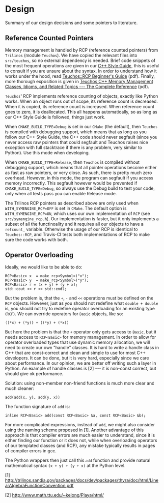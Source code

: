 # Design

Summary of our design decisions and some pointers to literature.

## Reference Counted Pointers

Memory management is handled by RCP (reference counted pointers) from
`Trilinos` (module `Teuchos`). We have copied the relevant files into
`src/teuchos`, so no external dependency is needed.  Brief code snippets of the
most frequent operations are given in our [C++ Style
Guide](style_guide.md), this is useful to consult if you are unsure about
the syntax.  In order to understand how it works under the hood, read
[Teuchos::RCP Beginner's
Guide](http://trilinos.sandia.gov/RefCountPtrBeginnersGuideSAND.pdf) (pdf).
Finally, more thorough exposition is given in [Teuchos C++ Memory Management
Classes, Idioms, and Related Topics --- The Complete
Reference](http://www.cs.sandia.gov/~rabartl/TeuchosMemoryManagementSAND.pdf)
(pdf).

`Teuchos`' RCP implements reference counting of objects, exactly like Python
works. When an object runs out of scope, its reference count is decreased. When
it is copied, its reference count is increased. When reference count goes to
zero, it is deallocated. This all happens automatically, so as long as our C++
Style Guide is followed, things just work.

When `CMAKE_BUILD_TYPE=Debug` is set in our `CMake` (the default), then
`Teuchos` is compiled with debugging support, which means that as long as you
follow our C++ Style Guide, the C++ code should never segfault (since you never
access raw pointers that could segfault and Teuchos raises nice exception with
full stacktrace if there is any problem, very similar to Python). Use this mode
when developing.

When `CMAKE_BUILD_TYPE=Release`, then `Teuchos` is compiled without debugging
support, which means that all pointer operations become either as fast as raw
pointers, or very close. As such, there is pretty much zero overhead. However,
in this mode, the program can segfault if you access memory incorrectly. This
segfault however would be prevented if `CMAKE_BUILD_TYPE=Debug`, so always use
the Debug build to test your code, only when all tests pass you can enable
Release mode.

The Trilinos RCP pointers as described above are only used when
`WITH_SYMENGINE_RCP=OFF` is set in `CMake`. The default option is
`WITH_SYMENGINE_RCP=ON`, which uses our own implementation of `RCP` (see
`src/symengine_rcp.h`). Our implementation is faster, but it only implements a
subset of all the functinoality and it requires all our objects to have a
`refcount_` variable. Otherwise the usage of our RCP is identical to
`Teuchos::RCP`, and Travis-CI tests both implementations of RCP to make sure
the code works with both.


## Operator Overloading

Ideally, we would like to be able to do:

    RCP<Basic> x  = make_rcp<Symbol>("x");
    RCP<Basic> y  = make_rcp<Symbol>("y");
    RCP<Basic> r = (x + y) + (y + x);
    std::cout << r << std::endl;

But the problem is, that the `+`, `-` and `<<` operations must be defined on the `RCP` objects.
However, just as you should not redefine what `double + double` is, you should not try to redefine operator overloading for an existing type (`RCP`). We can override operators for `Basic` objects, like so:

    ((*x) + (*y)) + ((*y) + (*x))

But here the problem is that the `+` operator only gets access to `Basic`, but it needs access to `RCP<Basic>`
for memory management. In order to allow for operator overloaded types that use dynamic memory allocation, we will need to create our own "handle" classes. It is hard to write a handle class in C++ that are const-correct and clean and simple to use for most C++ developers. It can be done, but it is very hard, especially since
we care about performance. In our opinion, we are better off writing such a layer in Python.
An example of handle classes is [2] --- it is non-const correct, but should give ok performance.


Solution: using non-member non-friend functions is much more clear and much cleaner:

    add(add(x, y), add(y, x))

The function signature of `add` is:

    inline RCP<Basic> add(const RCP<Basic> &a, const RCP<Basic> &b);

For more complicated expressions, instead of `add`, we might also consider
using the naming scheme proposed in [1]. Another advantage of this approach is
that compiler errors are much easier to understand, since it is either finding
our function or it does not, while when overloading operators of our templated
classes (and RCP), any mistake typically results in pages of compiler errors in
gcc.

The Python wrappers then just call this `add` function and provide natural mathematical syntax `(x + y) + (y + x)` at the Python level.


[1] http://trilinos.sandia.gov/packages/docs/dev/packages/thyra/doc/html/LinearAlgebraFunctionConvention.pdf

[2] http://www.math.ttu.edu/~kelong/Playa/html/
